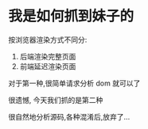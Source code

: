 # 我是如何抓到妹子的

按浏览器渲染方式不同分:

1. 后端渲染完整页面
2. 前端延迟渲染页面

对于第一种,很简单请求分析 dom 就可以了

很遗憾, 今天我们抓的是第二种

很自然地分析源码,各种混淆后,放弃了...




